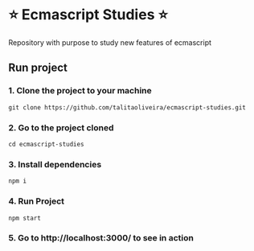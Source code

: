 
# ⭐️ Ecmascript Studies ⭐️

Repository with purpose to study new features of ecmascript

## Run project

### 1. Clone the project to your machine
```
git clone https://github.com/talitaoliveira/ecmascript-studies.git
```

### 2. Go to the project cloned
```
cd ecmascript-studies
```

### 3. Install dependencies
```
npm i
```

### 4. Run Project
```
npm start
```

### 5. Go to http://localhost:3000/ to see in action

